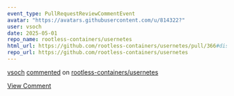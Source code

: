 ```yaml
---
event_type: PullRequestReviewCommentEvent
avatar: "https://avatars.githubusercontent.com/u/814322?"
user: vsoch
date: 2025-05-01
repo_name: rootless-containers/usernetes
html_url: https://github.com/rootless-containers/usernetes/pull/366#discussion_r2070665256
repo_url: https://github.com/rootless-containers/usernetes
---
```


<a href='https://github.com/vsoch' target='_blank'>vsoch</a> <a href='https://github.com/rootless-containers/usernetes/pull/366#discussion_r2070665256' target='_blank'>commented</a> on <a href='https://github.com/rootless-containers/usernetes' target='_blank'>rootless-containers/usernetes</a>

<a href='https://github.com/rootless-containers/usernetes/pull/366#discussion_r2070665256' target='_blank'>View Comment</a>